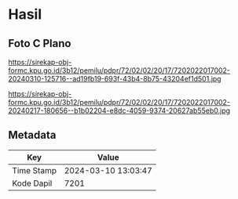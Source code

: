 # Hasil

## Foto C Plano

https://sirekap-obj-formc.kpu.go.id/3b12/pemilu/pdpr/72/02/02/20/17/7202022017002-20240310-125716--ad19fb19-693f-43b4-8b75-43204ef1d501.jpg

https://sirekap-obj-formc.kpu.go.id/3b12/pemilu/pdpr/72/02/02/20/17/7202022017002-20240217-180656--b1b02204-e8dc-4059-9374-20627ab55eb0.jpg


## Metadata

| Key        | Value               |
| ---------- | ------------------- |
| Time Stamp | 2024-03-10 13:03:47 |
| Kode Dapil | 7201                |



